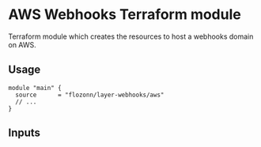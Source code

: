 # AWS Webhooks Terraform module

Terraform module which creates the resources to host a webhooks domain on AWS.

## Usage

```hcl
module "main" {
  source      = "flozonn/layer-webhooks/aws"
  // ...
}
```

## Inputs
